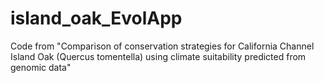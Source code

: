# island_oak_EvolApp
Code from "Comparison of conservation strategies for California Channel Island Oak (Quercus tomentella) using climate suitability predicted from genomic data"
